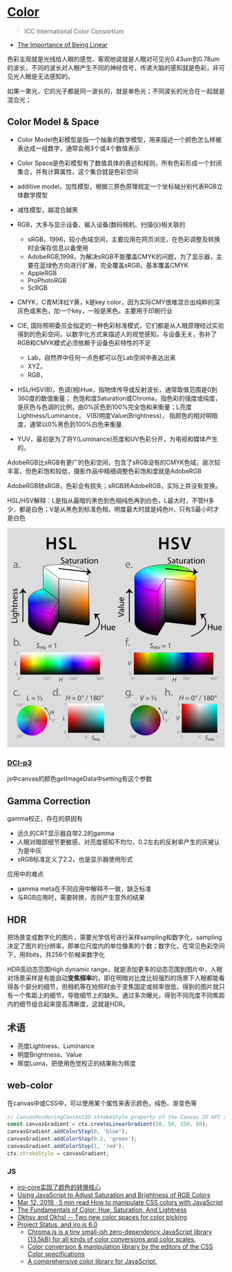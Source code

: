 # [Color](https://www.color.org/index.xalter)
> ICC International Color Consortium

- [The Importance of Being Linear](https://developer.nvidia.com/gpugems/gpugems3/part-iv-image-effects/chapter-24-importance-being-linear)

色彩主观就是光线给人眼的感觉，客观地说就是人眼对可见光0.43um到0.78um的波长，不同的波长对人眼产生不同的神经信号，传递大脑的感知就是色彩，非可见光人眼是无法感知的。

如果一束光，它的光子都是同一波长的，就是单色光；不同波长的光合在一起就是混合光；

## Color Model & Space

- Color Model色彩模型是指一个抽象的数学模型，用来描述一个颜色怎么样被表达成一组数字，通常会用3个或4个数值表示
- Color Space是色彩模型有了数值具体的表述和规则，所有色彩形成一个封闭集合，并有计算属性，这个集合就是色彩空间

- additive model，加性模型，根据三原色原理规定一个坐标轴分别代表RGB立体数学模型
- 减性模型，越混合越黑


- RGB，大多与显示设备、输入设备(数码相机、扫描仪)相关联的
    - sRGB，1996，较小色域空间，主要应用在网页浏览，在色彩调整及转换时会保存信息以备使用
    - AdobeRGB,1998，为解决sRGB不能覆盖CMYK的问题，为了显示器，主要在蓝绿色方向进行扩展，完全覆盖sRGB，基本覆盖CMYK
    - AppleRGB
    - ProPhotoRGB
    - ScRGB
- CMYK，C青M洋红Y黄，k是key color，因为实际CMY很难混合出纯粹的深灰色或黑色，加一个key，一般是黑色。主要用于印刷行业
- CIE, 国际照明委员会指定的一种色彩标准模式，它们都是从人眼原理经过实验得到的色彩空间，以数字化方式来描述人的视觉感知，与设备无关，弥补了RGB和CMYK模式必须依赖于设备色彩特性的不足
    - Lab，自然界中任何一点色都可以在Lab空间中表达出来
    - XYZ，
    - RGB，
- HSL/HSV(B)，色调(相)Hue，指物体传导或反射波长，通常取值范围是0到360度的数值衡量； 色饱和度Saturation或Chroma，指色彩的强度或纯度，是灰色与色调的比例，由0%灰色到100%完全饱和来衡量；L亮度Lightness/Luminance， V(B)明度Value(Brightness)， 指颜色的相对明暗度，通常以0%黑色到100%白色来衡量.
- YUV，最初是为了将Y(Luminance)亮度和UV色彩分开，为电视和媒体产生的。


AdobeRGB比sRGB有更广的色彩空间，包含了sRGB没有的CMYK色域，层次较丰富，但色彩饱和较低，摄影作品中精细调整色彩饱和度就是AdobeRGB

AdobeRGB转sRGB，色彩会有损失；sRGB转AdobeRGB，实际上并没有变换。

HSL/HSV解释：L是指从最暗的黑色到色相纯色再到白色，L最大时，不管H多少，都是白色；V是从黑色到标准色相，明度最大时就是纯色H，只有S最小时才是白色

![](../images/cg/hsl_hsv.png)

### [DCI-p3](https://www.color.org/chardata/rgb/DCIP3.xalter)

js中canvas的颜色getImageData中setting有这个参数

## Gamma Correction

gamma校正，存在的原因有

- 远久的CRT显示器自带2.2的gamma
- 人眼对暗部细节更敏感，对亮度感知不均匀，0.2左右的反射率产生的灰被认为是中灰
- sRGB标准定义了2.2，也是显示器使用形式

应用中的难点

- gamma meta在不同应用中解释不一致，缺乏标准
- 与RGB应用时，需要转换，否则产生意外的结果

## HDR

把场景变成数字化的图片，需要光学信号进行采样sampling和数字化，sampling决定了图片的分辨率，即单位尺度内的单位像素的个数；数字化，在常见色彩空间下，用8bits，共256个阶梯来数字化

HDR高动态范围High dynamic range，就是添加更多的动态范围到图片中，人眼对场景采样是有能自动**变焦频率**的，即在明暗对比度比较强烈的场景下人眼都能看得各个部分的细节，但相机等在拍照时由于变焦固定或频率很低，得到的图片就只有一个焦距上的细节，导致细节上的缺失。通过多次曝光，得到不同亮度不同焦距内的细节组合起来提高清晰度，这就是HDR。

## 术语

- 亮度Lightness、Luminance
- 明度Brightness、Value
- 辉度Luma，把使用色觉校正的结果称为辉度

## web-color

在canvas中或CSS中，可以使用某个属性来表示颜色，纯色、渐变色等
```js
// CanvasRenderingContext2D.strokeStyle property of the Canvas 2D API specifies the color, gradient, or pattern to use for the strokes (outlines) around shapes.
const canvasGradient = ctx.createLinearGradient(50, 50, 250, 50);
canvasGradient.addColorStop(0, 'blue');
canvasGradient.addColorStop(0.2, 'green');
canvasGradient.addColorStop(1, 'red');
ctx.strokeStyle = canvasGradient;
```

### JS

- [iro-core实现了颜色的转换核心](https://github.com/irojs/iro-core)
- [Using JavaScript to Adjust Saturation and Brightness of RGB Colors](https://css-tricks.com/using-javascript-to-adjust-saturation-and-brightness-of-rgb-colors/#top-of-site)
- [Mar 12, 2019 ⋅ 5 min read How to manipulate CSS colors with JavaScript](https://blog.logrocket.com/how-to-manipulate-css-colors-with-javascript-fb547113a1b8/)
- [The Fundamentals of Color: Hue, Saturation, And Lightness](https://vanseodesign.com/web-design/hue-saturation-and-lightness/)
- [Okhsv and Okhsl -- Two new color spaces for color picking](https://bottosson.github.io/posts/colorpicker/)
- [Project Status, and iro.js 6.0](https://github.com/jaames/iro.js/issues/217#issuecomment-1214403290)
    - [Chroma.js is a tiny small-ish zero-dependency JavaScript library (13.5kB) for all kinds of color conversions and color scales.](https://github.com/gka/chroma.js/)
    - [Color conversion & manipulation library by the editors of the CSS Color specifications ](https://github.com/LeaVerou/color.js)
    - [A comprehensive color library for JavaScript.](https://github.com/Evercoder/culori)